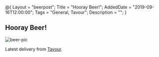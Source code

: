 @{
 Layout = "beerpost";
 Title = "Hooray Beer!";
 AddedDate = "2019-09-16T12:00:00";
 Tags = "General, Tavour";
 Description = "";
 }
 

## Hooray Beer!

![beer-pic]

Latest delivery from [Tavour][tavour-url].

[tavour-url]: <https://about.tavour.com/>
[beer-pic]: https://jasonpowley.com/assets/img/2019-09-16-hooray-beer.jpeg "Beer line up"

